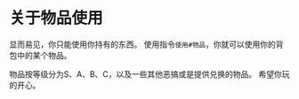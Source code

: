 # 关于物品使用
显而易见，你只能使用你持有的东西。
使用指令`使用#物品`，你就可以使用你的背包中的某个物品。


物品按等级分为S、A、B、C，以及一些其他恶搞或是提供兑换的物品。
希望你玩的开心。